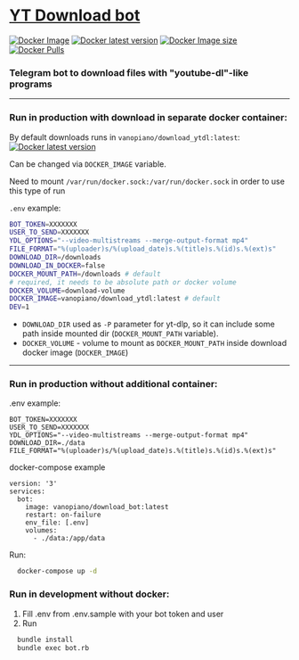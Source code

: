 # [YT Download bot](https://github.com/ivan-leschinsky/download_bot/)

[![Docker Image](https://github.com/ivan-leschinsky/download_bot/actions/workflows/docker_image.yml/badge.svg)](https://github.com/ivan-leschinsky/download_bot/actions/workflows/docker_image.yml)
[![Docker latest version](https://img.shields.io/docker/v/vanopiano/download_bot.svg?sort=semver&color=success)](https://hub.docker.com/r/vanopiano/download_bot)
[![Docker Image size](https://img.shields.io/docker/image-size/vanopiano/download_bot.svg?sort=date)](https://hub.docker.com/r/vanopiano/download_bot/tags)
[![Docker Pulls](https://img.shields.io/docker/pulls/vanopiano/download_bot.svg)](https://hub.docker.com/r/vanopiano/download_bot)

### Telegram bot to download files with "youtube-dl"-like programs
---
### Run in production with download in separate docker container:
By default downloads runs in `vanopiano/download_ytdl:latest`: [![Docker latest version](https://img.shields.io/docker/v/vanopiano/download_ytdl.svg?sort=date&color=success)](https://hub.docker.com/r/vanopiano/download_ytdl)

Can be changed via `DOCKER_IMAGE` variable.

Need to mount `/var/run/docker.sock:/var/run/docker.sock` in order to use this type of run

`.env` example:
```sh
BOT_TOKEN=XXXXXXX
USER_TO_SEND=XXXXXXX
YDL_OPTIONS="--video-multistreams --merge-output-format mp4"
FILE_FORMAT="%(uploader)s/%(upload_date)s.%(title)s.%(id)s.%(ext)s"
DOWNLOAD_DIR=/downloads
DOWNLOAD_IN_DOCKER=false
DOCKER_MOUNT_PATH=/downloads # default
# required, it needs to be absolute path or docker volume
DOCKER_VOLUME=download-volume
DOCKER_IMAGE=vanopiano/download_ytdl:latest # default
DEV=1

```
- `DOWNLOAD_DIR` used as `-P` parameter for yt-dlp, so it can include some path inside mounted dir (`DOCKER_MOUNT_PATH` variable).
- `DOCKER_VOLUME` - volume to mount as `DOCKER_MOUNT_PATH` inside download docker image (`DOCKER_IMAGE`)
---
### Run in production without additional container:
.env example:
```
BOT_TOKEN=XXXXXXX
USER_TO_SEND=XXXXXXX
YDL_OPTIONS="--video-multistreams --merge-output-format mp4"
DOWNLOAD_DIR=./data
FILE_FORMAT="%(uploader)s/%(upload_date)s.%(title)s.%(id)s.%(ext)s"
```
docker-compose example
```
version: '3'
services:
  bot:
    image: vanopiano/download_bot:latest
    restart: on-failure
    env_file: [.env]
    volumes:
      - ./data:/app/data
```

Run:
```sh
  docker-compose up -d
```

### Run in development without docker:
1. Fill .env from .env.sample with your bot token and user
2. Run
```sh
  bundle install
  bundle exec bot.rb
```


